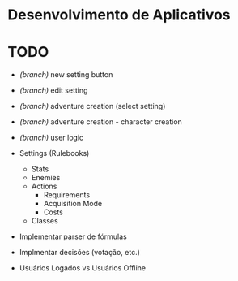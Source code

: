 # Desenvolvimento de Aplicativos

# TODO

- *(branch)* new setting button
- *(branch)* edit setting
- *(branch)* adventure creation (select setting)
- *(branch)* adventure creation - character creation
- *(branch)* user logic



- Settings (Rulebooks)
  - Stats
  - Enemies
  - Actions
    - Requirements
    - Acquisition Mode
    - Costs
  - Classes

- Implementar parser de fórmulas
- Implmentar decisões (votação, etc.)
- Usuários Logados vs Usuários Offline

